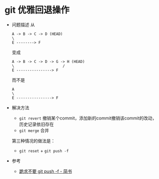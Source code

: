# git 优雅回退操作

- 问题描述
    从
    ```
    A -> B -> C -> D (HEAD)
    \
    E --------> F
    ```
    变成
    ```
    A -> B -> C -> D -> G -> H (HEAD)
    \                      /
    E ----------------> F
    ```
    而不是
    ```
    A
    \
    E ----------------> F
    ```

- 解决方法
    * `git revert` 撤销某个commit，添加新的commit撤销该commit的改动，历史记录依旧存在
    * `git merge` 合并

    第三种情况的做法是：
    * `git reset` + `git push -f`


- 参考
    - [跪求不要 git push -f - 简书](https://www.jianshu.com/p/41cef45ef6ce?hmsr=toutiao.io&utm_medium=toutiao.io&utm_source=toutiao.io)